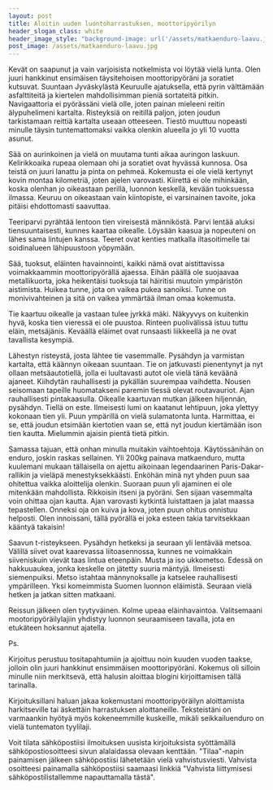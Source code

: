 ```yaml
---
layout: post
title: Aloitin uuden luontoharrastuksen, moottoripyörilyn
header_slogan_class: white
header_image_style: "background-image: url('/assets/matkaenduro-laavu.jpg')"
post_image: /assets/matkaenduro-laavu.jpg
---
```


Kevät on saapunut ja vain varjoisista notkelmista voi löytää vielä lunta. Olen juuri hankkinut ensimäisen täysitehoisen moottoripyöräni ja soratiet kutsuvat. Suuntaan Jyväskylästä Keuruulle ajatuksella, että pyrin välttämään asfalttiteitä ja kiertelen mahdollisimman pieniä sortateitä pitkin. Navigaattoria ei pyörässäni vielä olle, joten painan mieleeni reitin älypuhelimeni kartalta. Risteyksiä on reitillä paljon, joten joudun tarkistamaan reittiä kartalta useaan otteeseen. Tiestö muuttuu nopeasti minulle täysin tuntemattomaksi vaikka olenkin alueella jo yli 10 vuotta asunut.

Sää on aurinkoinen ja vielä on muutama tunti aikaa auringon laskuun. Kelirikkoaika rupeaa olemaan ohi ja soratiet ovat hyvässä kunnosa. Osa teistä on juuri lanattu ja pinta on pehmeä. Kokemusta ei ole vielä kertynyt kovin montaa kilometriä, joten ajelen varovasti. Kiirettä ei ole mihinkään, koska olenhan jo oikeastaan perillä, luonnon keskellä, kevään tuoksuessa ilmassa. Keuruu on oikeastaan vain kiintopiste, ei varsinainen tavoite, joka pitäisi ehdottomasti saavuttaa.

Teeriparvi pyrähtää lentoon tien vireisestä männiköstä. Parvi lentää aluksi tiensuuntaisesti, kunnes kaartaa oikealle. Löysään kaasua ja nopeuteni on lähes sama lintujen kanssa. Teeret ovat kenties matkalla iltasoitimelle tai soidinalueen lähipuustoon yöpymään.

Sää, tuoksut, eläinten havainnointi, kaikki nämä ovat aistittavissa voimakkaammin moottoripyörällä ajaessa. Eihän päällä ole suojaavaa metallikuorta, joka heikentäisi tuoksuja tai häiritisi muutoin ympäristön aistimista. Huikea tunne, jota on vaikea pukea sanoiksi. Tunne on monivivahteinen ja sitä on vaikea ymmärtää ilman omaa kokemusta.

Tie kaartuu oikealle ja vastaan tulee jyrkkä mäki. Näkyyvys on kuitenkin hyvä, koska tien vieressä ei ole puustoa. Rinteen puolivälissä istuu tuttu eläin, metsäjänis. Keväällä eläimet ovat runsaasti liikkeellä ja ne ovat tavallista kesympiä.

Lähestyn risteystä, josta lähtee tie vasemmalle. Pysähdyn ja varmistan kartalta, että käännyn oikeaan suuntaan. Tie on jatkuvasti pienentynyt ja nyt ollaan metsäautotiellä, jolla ei luultavasti autot ole vielä tänä keväänä ajaneet. Kiihdytän rauhallisesti ja pykällän suurempaa vaihdetta. Nousen seisomaan tapeille huomatakseni paremin tiessä olevat routavauriot. Ajan rauhallisesti pintakaasulla. Oikealle kaartuvan mutkan jälkeen hiljennän, pysähdyn. Tiellä on este. Ilmeisesti lumi on kaatanut lehtipuun, joka ylettyy kokonaan tien yli. Puun ympärillä on vielä sulamatonta lunta. Harmittaa, ei se, että joudun etsimään kiertotien vaan se, että nyt joudun kiertämään ison tien kautta. Mielummin ajaisin pientä tietä pitkin.

Samassa tajuan, että onhan minulla muitakin vaihtoehtoja. Käytössänihän on enduro, joskin raskas sellainen. Yli 200kg painava matkaenduro, mutta kuulemani mukaan tällaisella on ajettu aikoinaan legendaarinen Paris-Dakar-rallikin ja vieläpä menestyksekkäästi. Enköhän minä nyt yhden puun saa ohitettua vaikka aloittelija olenkin. Suoraan puun yli ajaminen ei ole mitenkään mahdollista. Rikkoisin itseni ja pyöräni. Sen sijaan vasemmalta voin ohittaa ojan kautta. Ajan varovasti kytkintä luistattaen ja jalat maassa tepastellen. Onneksi oja on kuiva ja kova, joten puun ohitus onnistuu helposti. Olen innoissani, tällä pyörällä ei joka esteen takia tarvitsekkaan kääntyä takaisin!

Saavun t-risteykseen. Pysähdyn hetkeksi ja seuraan yli lentävää metsoa. Välillä siivet ovat kaarevassa liitoasennossa, kunnes ne voimakkain siiveniskuin vievät taas lintua eteenpäin. Musta ja iso ukkometso. Edessä on hakkuuaukea, jonka keskelle on jätetty suuria mäntyjä. Ilmeisesti siemenpuiksi. Metso istahtaa männynoksalle ja  katselee rauhallisesti ympärilleen. Yksi komeimmista Suomen luonnon eläimistä. Seuraan vielä hetken ja jatkan sitten matkaani.

Reissun jälkeen olen tyytyväinen. Kolme upeaa eläinhavaintoa. Valitsemaani mootoripyöräilylajiin yhdistyy luonnon seuraamiseen tavalla, jota en etukäteen hoksannut ajatella.

Ps.

Kirjoitus perustuu tositapahtumiin ja ajoittuu noin kuuden vuoden taakse, jolloin olin juuri hankkinut ensimmäisen moottoripyöräni. Kokemus oli silloin minulle niin merkitsevä, että halusin aloittaa blogini kirjoittamisen tällä tarinalla.

Kirjoituksillani haluan jakaa kokemustani moottoripyöräilyn aloittamista harkitseville tai äskettäin harrastuksen aloittaneille. Teksteistäni on varmaankin hyötyä myös kokeneemmille kuskeille, mikäli seikkailuenduro on vielä tuntematon tyylilaji.

Voit tilata sähköpostiisi ilmoituksen uusista kirjoituksista syöttämällä sähköpostiosoitteesi sivun alalaidassa olevaan kenttään. "Tilaa"-napin painamisen jälkeen sähköpostiisi lähetetään vielä vahvistusviesti. Vahvista osoitteesi painamalla sähköpostiisi saamaasi linkkiä "Vahvista liittymisesi sähköpostilistallemme napauttamalla tästä".
